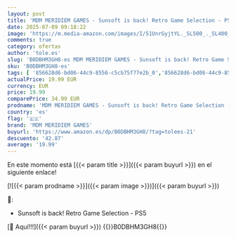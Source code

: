 ```yaml
---
layout: post
title: 'MDM MERIDIEM GAMES - Sunsoft is back! Retro Game Selection - PS5'
date: 2025-07-09 09:18:22
image: 'https://m.media-amazon.com/images/I/51UnrGyjtYL._SL500_._SL400_.jpg'
comments: true
category: ofertas
author: 'tole.es'
slug: 'B0DBHM3GH8-es MDM MERIDIEM GAMES - Sunsoft is back! Retro Game Selection...'
sku: 'B0DBHM3GH8-es'
tags: [ '856628d6-bd06-44c9-8556-c5cb75f77e2b_0','856628d6-bd06-44c9-8556-c5cb75f77e2b_2201','856628d6-bd06-44c9-8556-c5cb75f77e2b_3601','856628d6-bd06-44c9-8556-c5cb75f77e2b_401','Arborist Merchandising Root','Hardware y juegos para PlayStation 5','Juegos para PlayStation 5','Preventa de Videojuegos','Self Service','Special Features Stores','Tienda de consolas y videojuegos infantiles','Videojuegos','Videojuegos más esperados','mdm meridiem games','ps5','🇪🇸', ]
actualPrice: 19.99 EUR
currency: EUR
price: 19.99
comparePrice: 34.99 EUR
prodname: 'MDM MERIDIEM GAMES - Sunsoft is back! Retro Game Selection - PS5'
country: 'es'
flag: '🇪🇸'
brand: 'MDM MERIDIEM GAMES'
buyurl: 'https://www.amazon.es/dp/B0DBHM3GH8/?tag=tolees-21'
descuento: '42.87'
average: '19.99'
---
```


En este momento está [{{< param title >}}]({{< param buyurl >}}) en el siguiente enlace!

[![{{< param prodname >}}]({{< param image >}})]({{< param buyurl >}})

🔎:

- Sunsoft is back! Retro Game Selection - PS5

[🛒 Aquí!!!]({{< param buyurl >}})
{{<world>}}B0DBHM3GH8{{</world>}}
